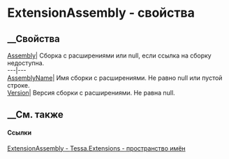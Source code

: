 # ExtensionAssembly - свойства
##  __Свойства
[Assembly](P_Tessa_Extensions_ExtensionAssembly_Assembly.htm)|  Сборка с
расширениями или null, если ссылка на сборку недоступна.  
---|---  
[AssemblyName](P_Tessa_Extensions_ExtensionAssembly_AssemblyName.htm)|  Имя
сборки с расширениями. Не равно null или пустой строке.  
[Version](P_Tessa_Extensions_ExtensionAssembly_Version.htm)|  Версия сборки с
расширениями. Не равна null.  
## __См. также
#### Ссылки
[ExtensionAssembly - ](T_Tessa_Extensions_ExtensionAssembly.htm)
[Tessa.Extensions - пространство имён](N_Tessa_Extensions.htm)
